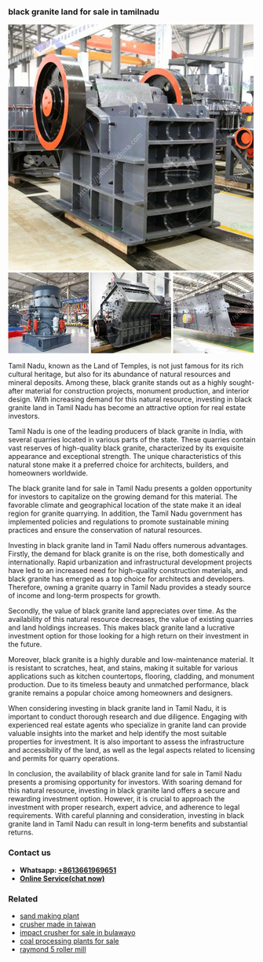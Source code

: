 <h3>black granite land for sale in tamilnadu</h3><img src='1708332510.jpg' alt=''><p>Tamil Nadu, known as the Land of Temples, is not just famous for its rich cultural heritage, but also for its abundance of natural resources and mineral deposits. Among these, black granite stands out as a highly sought-after material for construction projects, monument production, and interior design. With increasing demand for this natural resource, investing in black granite land in Tamil Nadu has become an attractive option for real estate investors.</p><p>Tamil Nadu is one of the leading producers of black granite in India, with several quarries located in various parts of the state. These quarries contain vast reserves of high-quality black granite, characterized by its exquisite appearance and exceptional strength. The unique characteristics of this natural stone make it a preferred choice for architects, builders, and homeowners worldwide.</p><p>The black granite land for sale in Tamil Nadu presents a golden opportunity for investors to capitalize on the growing demand for this material. The favorable climate and geographical location of the state make it an ideal region for granite quarrying. In addition, the Tamil Nadu government has implemented policies and regulations to promote sustainable mining practices and ensure the conservation of natural resources.</p><p>Investing in black granite land in Tamil Nadu offers numerous advantages. Firstly, the demand for black granite is on the rise, both domestically and internationally. Rapid urbanization and infrastructural development projects have led to an increased need for high-quality construction materials, and black granite has emerged as a top choice for architects and developers. Therefore, owning a granite quarry in Tamil Nadu provides a steady source of income and long-term prospects for growth.</p><p>Secondly, the value of black granite land appreciates over time. As the availability of this natural resource decreases, the value of existing quarries and land holdings increases. This makes black granite land a lucrative investment option for those looking for a high return on their investment in the future.</p><p>Moreover, black granite is a highly durable and low-maintenance material. It is resistant to scratches, heat, and stains, making it suitable for various applications such as kitchen countertops, flooring, cladding, and monument production. Due to its timeless beauty and unmatched performance, black granite remains a popular choice among homeowners and designers.</p><p>When considering investing in black granite land in Tamil Nadu, it is important to conduct thorough research and due diligence. Engaging with experienced real estate agents who specialize in granite land can provide valuable insights into the market and help identify the most suitable properties for investment. It is also important to assess the infrastructure and accessibility of the land, as well as the legal aspects related to licensing and permits for quarry operations.</p><p>In conclusion, the availability of black granite land for sale in Tamil Nadu presents a promising opportunity for investors. With soaring demand for this natural resource, investing in black granite land offers a secure and rewarding investment option. However, it is crucial to approach the investment with proper research, expert advice, and adherence to legal requirements. With careful planning and consideration, investing in black granite land in Tamil Nadu can result in long-term benefits and substantial returns.</p><h3>Contact us</h3><ul><li><strong>Whatsapp:&nbsp;<a href="https://wa.me/8613661969651">+8613661969651</a></strong></li><li><a href="https://swt.shibang-china.com/?git&amp;zhl&amp;black granite land for sale in tamilnadu"><strong>Online Service(chat now)</strong></a></li></ul><h3>Related</h3><ul><li><a href='sand making plant.md'>sand making plant</a></li><li><a href='crusher made in taiwan.md'>crusher made in taiwan</a></li><li><a href='impact crusher for sale in bulawayo.md'>impact crusher for sale in bulawayo</a></li><li><a href='coal processing plants for sale.md'>coal processing plants for sale</a></li><li><a href='raymond 5 roller mill.md'>raymond 5 roller mill</a></li></ul>